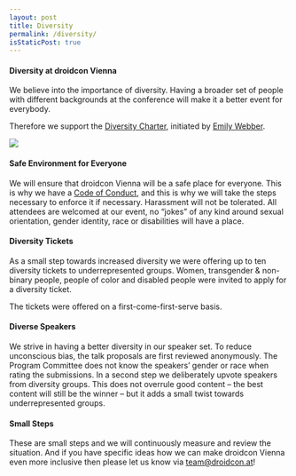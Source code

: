 ```yaml
---
layout: post
title: Diversity
permalink: /diversity/
isStaticPost: true
---
```


#### Diversity at droidcon Vienna

We believe into the importance of diversity. Having a broader set of people with different backgrounds at the conference will make it a better event for everybody.

Therefore we support the [Diversity Charter](http://diversitycharter.org/), initiated by [Emily Webber](http://twitter.com/ewebber).

[<img src="{{ site.baseurl}}/img/partners/supportingdiversity.png">](http://diversitycharter.org/)

#### Safe Environment for Everyone

We will ensure that droidcon Vienna will be a safe place for everyone. This is why we have a [Code of Conduct](/code-of-conduct), and this is why we will take the steps necessary to enforce it if necessary.
Harassment will not be tolerated. All attendees are welcomed at our event, no “jokes” of any kind around sexual orientation, gender identity, race or disabilities will have a place.

#### Diversity Tickets

As a small step towards increased diversity we were offering up to ten diversity tickets to underrepresented groups.
Women, transgender & non-binary people, people of color and disabled people were invited to apply for a diversity ticket.

The tickets were offered on a first-come-first-serve basis.

#### Diverse Speakers

We strive in having a better diversity in our speaker set. To reduce unconscious bias, the talk proposals are first reviewed anonymously. The Program Committee does not know the speakers’ gender or race when rating the submissions.
In a second step we deliberately upvote speakers from diversity groups. This does not overrule good content – the best content will still be the winner – but it adds a small twist towards underrepresented groups.

#### Small Steps

These are small steps and we will continuously measure and review the situation. And if you have specific ideas how we can make droidcon Vienna even more inclusive then please let us know via [team@droidcon.at](mailto:team@droidcon.at)!
<img class="img-responsive feature-image" src="{{ site.baseurl }}/img/posts/diversity2.jpg" style="display:none">
